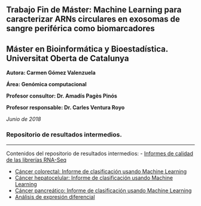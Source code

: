 <h2>Trabajo Fin de Máster: Machine Learning para caracterizar ARNs circulares en exosomas de sangre periférica como biomarcadores</h2>
<h2>Máster en Bioinformática y Bioestadística. Universitat Oberta de Catalunya</h2>

<b>Autora: Carmen Gómez Valenzuela</b>

<b>Área: Genómica computacional</b>
        
<b>Profesor consultor: Dr. Amadís Pagès Pinós </b>

<b>Profesor responsable: Dr. Carles Ventura Royo </b>

<i>Junio de 2018</i>

<h3>Repositorio de resultados intermedios. </h3>
<hr/>      
Contenidos del repositorio de resultados intermedios:
- <a href="https://github.com/carmengmz/circRNA/tree/master/experiment/quality_reports" target="_blank">
          Informes de calidad de las librerías RNA-Seq </a>
          
- <a href="https://carmengmz.github.io/circRNA/experiment/Colorectal-Classify.html" target="_blank"> 
          Cáncer colorectal: Informe de clasificación usando Machine Learning </a>
          
- <a href="https://carmengmz.github.io/circRNA/experiment/Hepatocellular-Classify.html" target="_blank"> 
          Cáncer hepatocelular: Informe de clasificación usando Machine Learning </a>
          
- <a href="https://carmengmz.github.io/circRNA/experiment/Pancreatic-Classify.html" target="_blank"> 
          Cáncer pancreático: Informe de clasificación usando Machine Learning </a>
          
- <a href="https://carmengmz.github.io/circRNA/experiment/DifferentialExpression.html" target="_blank"> 
            Análisis de expresión diferencial </a>
      

